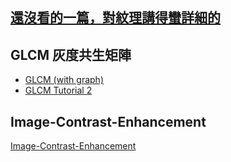 ## [還沒看的一篇，對紋理講得蠻詳細的](https://www.itread01.com/content/1545348267.html)
## GLCM 灰度共生矩陣
- [GLCM (with graph)](https://chtseng.wordpress.com/2017/03/17/%E6%87%89%E7%94%A8haralick-texture%E6%96%BC%E8%94%AC%E8%8F%9C%E8%BE%A8%E8%AD%98/)
- [GLCM Tutorial 2](https://blog.csdn.net/kmsj0x00/article/details/79463376)
## Image-Contrast-Enhancement
[Image-Contrast-Enhancement](https://github.com/AndyHuang1995/Image-Contrast-Enhancement)
